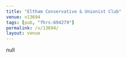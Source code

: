 ```yaml
---
title: "Eltham Conservative & Unionist Club"
venue: v13694
tags: [pub, "fhrs:694279"]
permalink: /v/13694/
layout: venue
---
```

null